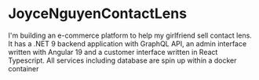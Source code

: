# JoyceNguyenContactLens
I'm building an e-commerce platform to help my girlfriend sell contact lens. It has a .NET 9 backend application with GraphQL API, an admin interface written with Angular 19 and a customer interface written in React Typescript. All services including database are spin up within a docker container
